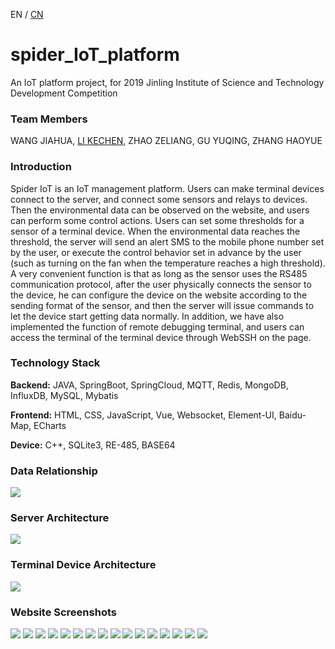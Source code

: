 EN / [CN](./README_CN.md)

# spider_IoT_platform
An IoT platform project, for 2019 Jinling Institute of Science and Technology Development Competition

### Team Members ###
WANG JIAHUA, [LI KECHEN](https://github.com/dxlkc), ZHAO ZELIANG, GU YUQING, ZHANG HAOYUE

### Introduction ###
Spider IoT is an IoT management platform. Users can make terminal devices connect to the server, and connect some sensors and relays to devices. Then the environmental data can be observed on the website, and users can perform some control actions.
Users can set some thresholds for a sensor of a terminal device. When the environmental data reaches the threshold, the server will send an alert SMS to the mobile phone number set by the user, or execute the control behavior set in advance by the user (such as turning on the fan when the temperature reaches a high threshold).
A very convenient function is that as long as the sensor uses the RS485 communication protocol, after the user physically connects the sensor to the device, he can configure the device on the website according to the sending format of the sensor, and then the server will issue commands to let the device start getting data normally.
In addition, we have also implemented the function of remote debugging terminal, and users can access the terminal of the terminal device through WebSSH on the page.

### Technology Stack ###
**Backend:** JAVA, SpringBoot, SpringCloud, MQTT, Redis, MongoDB, InfluxDB, MySQL, Mybatis 

**Frontend:** HTML, CSS, JavaScript, Vue, Websocket, Element-UI, Baidu-Map, ECharts

**Device:** C++, SQLite3, RE-485, BASE64

### Data Relationship ###
![ ](./Assets/data%20relationship.png)
### Server Architecture ###
![ ](./Assets/server%20architecture.png)
### Terminal Device Architecture ###
![ ](./Assets/terminal%20device%20architecture.png)


### Website Screenshots ###
![ ](./Assets/website_screenshots/1.png)
![ ](./Assets/website_screenshots/2.png)
![ ](./Assets/website_screenshots/3.png)
![ ](./Assets/website_screenshots/4.png)
![ ](./Assets/website_screenshots/5.png)
![ ](./Assets/website_screenshots/6.png)
![ ](./Assets/website_screenshots/7.png)
![ ](./Assets/website_screenshots/8.png)
![ ](./Assets/website_screenshots/9.png)
![ ](./Assets/website_screenshots/12.png)
![ ](./Assets/website_screenshots/13.png)
![ ](./Assets/website_screenshots/14.png)
![ ](./Assets/website_screenshots/15.png)
![ ](./Assets/website_screenshots/16.png)
![ ](./Assets/website_screenshots/17.png)
![ ](./Assets/website_screenshots/18.png)
